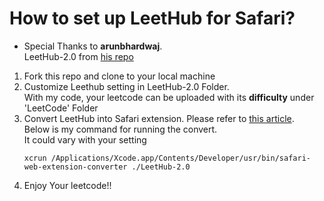 # How to set up LeetHub for Safari?

- Special Thanks to <b>arunbhardwaj</b>. <br> LeetHub-2.0 from <a href="https://github.com/arunbhardwaj/LeetHub-2.0">his repo</a>
<ol>
  <li>Fork this repo and clone to your local machine</li>
  <li>Customize Leethub setting in LeetHub-2.0 Folder. <br> With my code, your leetcode can be uploaded with its <b>difficulty</b> under 'LeetCode' Folder</li>
  <li>Convert LeetHub into Safari extension. Please refer to <a href="https://developer.apple.com/documentation/safariservices/safari_web_extensions/converting_a_web_extension_for_safari">this article</a>. <br>
  Below is my command for running the convert. <br>
  It could vary with your setting <br>

  ```
  xcrun /Applications/Xcode.app/Contents/Developer/usr/bin/safari-web-extension-converter ./LeetHub-2.0
  ```
  </li>
  <li>Enjoy Your leetcode!!</li>
</ol>
